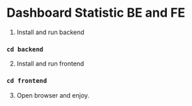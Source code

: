 # Dashboard Statistic BE and FE

1. Install and run backend

### `cd backend`

2. Install and run frontend

### `cd frontend`

3. Open browser and enjoy.
